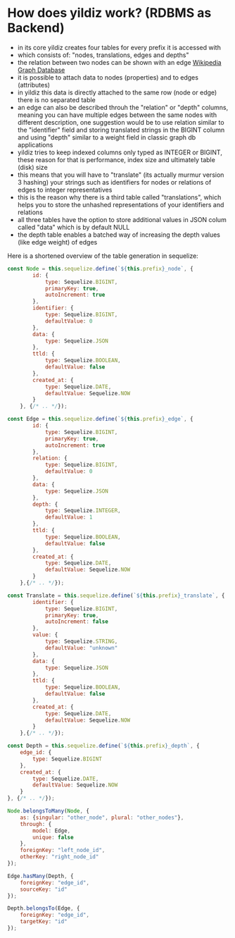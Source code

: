 # How does yildiz work? (RDBMS as Backend)

* in its core yildiz creates four tables for every prefix it is accessed with
* which consists of: "nodes, translations, edges and depths"
* the relation between two nodes can be shown with an edge [Wikipedia Graph Database](https://en.wikipedia.org/wiki/Graph_database)
* it is possible to attach data to nodes (properties) and to edges (attributes)
* in yildiz this data is directly attached to the same row (node or edge) there is no separated table
* an edge can also be described throuh the "relation" or "depth" columns, meaning you can have multiple
    edges between the same nodes with different description, one suggestion would be to use relation
    similar to the "identifier" field and storing translated strings in the BIGINT column and using 
    "depth" similar to a weight field in classic graph db applications
* yildiz tries to keep indexed columns only typed as INTEGER or BIGINT, these reason for that is performance,
    index size and ultimately table (disk) size
* this means that you will have to "translate" (its actually murmur version 3 hashing) your strings
    such as identifiers for nodes or relations of edges to integer representatives
* this is the reason why there is a third table called "translations", which helps you to store the
    unhashed representations of your identifiers and relations
* all three tables have the option to store additional values in JSON colum called "data" which is by default   NULL
* the depth table enables a batched way of increasing the depth values (like edge weight) of edges

Here is a shortened overview of the table generation in sequelize:

```javascript
const Node = this.sequelize.define(`${this.prefix}_node`, {
        id: {
            type: Sequelize.BIGINT,
            primaryKey: true,
            autoIncrement: true
        },
        identifier: {
            type: Sequelize.BIGINT,
            defaultValue: 0
        },
        data: {
            type: Sequelize.JSON
        },
        ttld: {
            type: Sequelize.BOOLEAN,
            defaultValue: false
        },
        created_at: {
            type: Sequelize.DATE, 
            defaultValue: Sequelize.NOW
        }
    }, {/* .. */});

const Edge = this.sequelize.define(`${this.prefix}_edge`, {
        id: {
            type: Sequelize.BIGINT,
            primaryKey: true,
            autoIncrement: true
        },
        relation: {
            type: Sequelize.BIGINT,
            defaultValue: 0
        },
        data: {
            type: Sequelize.JSON
        },
        depth: {
            type: Sequelize.INTEGER,
            defaultValue: 1
        },
        ttld: {
            type: Sequelize.BOOLEAN,
            defaultValue: false
        },
        created_at: {
            type: Sequelize.DATE, 
            defaultValue: Sequelize.NOW
        }
    },{/* .. */});

const Translate = this.sequelize.define(`${this.prefix}_translate`, {
        identifier: {
            type: Sequelize.BIGINT,
            primaryKey: true,
            autoIncrement: false
        },
        value: {
            type: Sequelize.STRING,
            defaultValue: "unknown"
        },
        data: {
            type: Sequelize.JSON
        },
        ttld: {
            type: Sequelize.BOOLEAN,
            defaultValue: false
        },
        created_at: {
            type: Sequelize.DATE,
            defaultValue: Sequelize.NOW
        }
    },{/* .. */});

const Depth = this.sequelize.define(`${this.prefix}_depth`, {
    edge_id: {
        type: Sequelize.BIGINT
    },
    created_at: {
        type: Sequelize.DATE,
        defaultValue: Sequelize.NOW
    }
}, {/* .. */});

Node.belongsToMany(Node, {
    as: {singular: "other_node", plural: "other_nodes"},
    through: {
        model: Edge,
        unique: false
    },
    foreignKey: "left_node_id",
    otherKey: "right_node_id"
});

Edge.hasMany(Depth, {
    foreignKey: "edge_id",
    sourceKey: "id"
});

Depth.belongsTo(Edge, {
    foreignKey: "edge_id", 
    targetKey: "id"
});
```